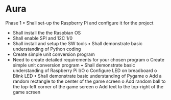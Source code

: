 # Aura
Phase 1 
• Shall set-up the Raspberry Pi and configure it for the project 
- Shall install the the Raspbian OS
- Shall enable SPI and 12C 1/0
- Shall install and setup the SW tools
• Shall demonstrate basic understanding of Python coding
- Create simple unit conversion program
- Need to create detailed requirements for your chosen program
o Create simple unit conversion program 
• Shall demonstrate basic understanding of Raspberry Pi I/O 
o Configure LED on breadboard o Blink LED 
• Shall demonstrate basic understanding of Pygame 
o Add a random rectangle to the center of the game screen 
o Add random ball to the top-left corner of the game screen o Add text to the top-right of the game screen
